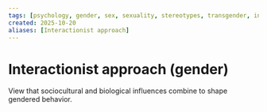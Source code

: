 ```yaml
---
tags: [psychology, gender, sex, sexuality, stereotypes, transgender, intersex, orientation, sexism, masculinity, STEM]
created: 2025-10-20
aliases: [Interactionist approach]
---
```

# Interactionist approach (gender)

View that sociocultural and biological influences combine to shape gendered behavior.
